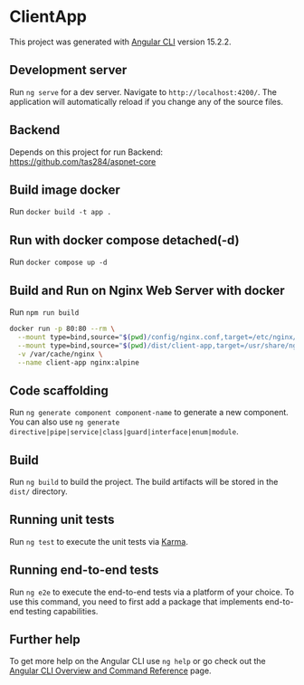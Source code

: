 # ClientApp

This project was generated with [Angular CLI](https://github.com/angular/angular-cli) version 15.2.2.

## Development server

Run `ng serve` for a dev server. Navigate to `http://localhost:4200/`. The application will automatically reload if you change any of the source files.

## Backend
Depends on this project for run Backend: https://github.com/tas284/aspnet-core

## Build image docker

Run `docker build -t app .`

## Run with docker compose detached(-d)

Run `docker compose up -d`

## Build and Run on Nginx Web Server with docker

Run `npm run build`

```bash
docker run -p 80:80 --rm \
  --mount type=bind,source="$(pwd)/config/nginx.conf,target=/etc/nginx/conf.d/default.conf" \
  --mount type=bind,source="$(pwd)/dist/client-app,target=/usr/share/nginx/html" \
  -v /var/cache/nginx \
  --name client-app nginx:alpine
```

## Code scaffolding

Run `ng generate component component-name` to generate a new component. You can also use `ng generate directive|pipe|service|class|guard|interface|enum|module`.

## Build

Run `ng build` to build the project. The build artifacts will be stored in the `dist/` directory.

## Running unit tests

Run `ng test` to execute the unit tests via [Karma](https://karma-runner.github.io).

## Running end-to-end tests

Run `ng e2e` to execute the end-to-end tests via a platform of your choice. To use this command, you need to first add a package that implements end-to-end testing capabilities.

## Further help

To get more help on the Angular CLI use `ng help` or go check out the [Angular CLI Overview and Command Reference](https://angular.io/cli) page.
